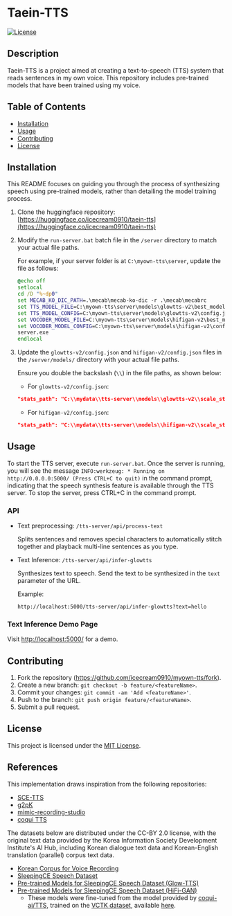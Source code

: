 # Taein-TTS
[![License](https://img.shields.io/badge/license-MIT-blue.svg)](LICENSE)

## Description

Taein-TTS is a project aimed at creating a text-to-speech (TTS) system that reads sentences in my own voice. This repository includes pre-trained models that have been trained using my voice.

## Table of Contents

- [Installation](#installation)
- [Usage](#usage)
- [Contributing](#contributing)
- [License](#license)

## Installation

This README focuses on guiding you through the process of synthesizing speech using pre-trained models, rather than detailing the model training process.

1. Clone the huggingface repository:
   [https://huggingface.co/icecream0910/taein-tts](https://huggingface.co/icecream0910/taein-tts)

2. Modify the `run-server.bat` batch file in the `/server` directory to match your actual file paths.

    For example, if your server folder is at `C:\myown-tts\server`, update the file as follows:

    ```bat
    @echo off
    setlocal
    cd /D "%~dp0"
    set MECAB_KO_DIC_PATH=.\mecab\mecab-ko-dic -r .\mecab\mecabrc
    set TTS_MODEL_FILE=C:\myown-tts\server\models\glowtts-v2\best_model.pth.tar
    set TTS_MODEL_CONFIG=C:\myown-tts\server\models\glowtts-v2\config.json
    set VOCODER_MODEL_FILE=C:\myown-tts\server\models\hifigan-v2\best_model.pth.tar
    set VOCODER_MODEL_CONFIG=C:\myown-tts\server\models\hifigan-v2\config.json
    server.exe
    endlocal
    ```

3. Update the `glowtts-v2/config.json` and `hifigan-v2/config.json` files in the `/server/models/` directory with your actual file paths.

    Ensure you double the backslash (`\\`) in the file paths, as shown below:

    - For `glowtts-v2/config.json`:
    ```json
    "stats_path": "C:\\mydata\\tts-server\\models\\glowtts-v2\\scale_stats.npy"
    ```

    - For `hifigan-v2/config.json`:
    ```json
    "stats_path": "C:\\mydata\\tts-server\\models\\hifigan-v2\\scale_stats.npy"
    ```

## Usage

To start the TTS server, execute `run-server.bat`. Once the server is running, you will see the message `INFO:werkzeug: * Running on http://0.0.0.0:5000/ (Press CTRL+C to quit)` in the command prompt, indicating that the speech synthesis feature is available through the TTS server. To stop the server, press CTRL+C in the command prompt.

### API

- Text preprocessing: `/tts-server/api/process-text`

    Splits sentences and removes special characters to automatically stitch together and playback multi-line sentences as you type.

- Text Inference: `/tts-server/api/infer-glowtts`

    Synthesizes text to speech. Send the text to be synthesized in the `text` parameter of the URL.
    
    Example:
    ```
    http://localhost:5000/tts-server/api/infer-glowtts?text=hello
    ```

### Text Inference Demo Page

Visit [http://localhost:5000/](http://localhost:5000/) for a demo.

## Contributing

1. Fork the repository (https://github.com/icecream0910/myown-tts/fork).
2. Create a new branch: `git checkout -b feature/<featureName>`.
3. Commit your changes: `git commit -am 'Add <featureName>'`.
4. Push to the branch: `git push origin feature/<featureName>`.
5. Submit a pull request.

## License

This project is licensed under the [MIT License](LICENSE).

## References

This implementation draws inspiration from the following repositories:

- [SCE-TTS](https://github.com/sce-tts)
- [g2pK](https://github.com/Kyubyong/g2pK)
- [mimic-recording-studio](https://github.com/MycroftAI/mimic-recording-studio)
- [coqui TTS](https://github.com/coqui-ai/TTS)

The datasets below are distributed under the CC-BY 2.0 license, with the original text data provided by the Korea Information Society Development Institute's AI Hub, including Korean dialogue text data and Korean-English translation (parallel) corpus text data.

- [Korean Corpus for Voice Recording](https://github.com/sce-tts/mimic-recording-studio/blob/master/backend/prompts/korean_corpus.csv)
- [SleepingCE Speech Dataset](https://drive.google.com/file/d/1UpoBaZRTJXkTdsoemLBWV48QClm6hpTX/view?usp=sharing)
- [Pre-trained Models for SleepingCE Speech Dataset (Glow-TTS)](https://drive.google.com/file/d/1DMKLdfZ_gzc_z0qDod6_G8fEXj0zCHvC/view?usp=sharing)
- [Pre-trained Models for SleepingCE Speech Dataset (HiFi-GAN)](https://drive.google.com/file/d/1vRxp1RH-U7gSzWgyxnKY4h_7pB3tjPmU/view?usp=sharing)
    - These models were fine-tuned from the model provided by [coqui-ai/TTS](https://github.com/coqui-ai/TTS), trained on the [VCTK dataset](https://datashare.ed.ac.uk/handle/10283/3443), available [here](https://github.com/coqui-ai/TTS/releases/download/v0.0.12/vocoder_model--en--vctk--hifigan_v2.zip).

